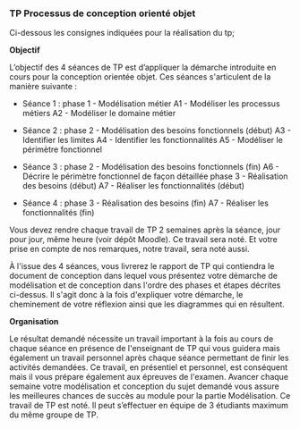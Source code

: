 ### TP Processus de conception orienté objet

Ci-dessous les consignes indiquées pour la réalisation du tp;

**Objectif**

L’objectif des 4 séances de TP est d’appliquer la démarche introduite en cours pour la
conception orientée objet. Ces séances s'articulent de la manière suivante :

- Séance 1 : phase 1 - Modélisation métier
A1 - Modéliser les processus métiers
A2 - Modéliser le domaine métier

- Séance 2 : phase 2 - Modélisation des besoins fonctionnels (début)
A3 - Identifier les limites
A4 - Identifier les fonctionnalités
A5 - Modéliser le périmètre fonctionnel

- Séance 3 : phase 2 - Modélisation des besoins fonctionnels (fin)
A6 - Décrire le périmètre fonctionnel de façon détaillée
phase 3 - Réalisation des besoins (début)
A7 - Réaliser les fonctionnalités (début)

- Séance 4 : phase 3 - Réalisation des besoins (fin)
A7 - Réaliser les fonctionnalités (fin)


Vous devez rendre chaque travail de TP 2 semaines après la séance, jour pour jour,
même heure (voir dépôt Moodle). Ce travail sera noté. Et votre prise en compte de nos
remarques, notre travail, sera noté aussi.

À l'issue des 4 séances, vous livrerez le rapport de TP qui contiendra le document de
conception dans lequel vous présentez votre démarche de modélisation et de conception
dans l'ordre des phases et étapes décrites ci-dessus. Il s'agit donc à la fois d'expliquer
votre démarche, le cheminement de votre réflexion ainsi que les diagrammes qui en
résultent.


**Organisation**

Le résultat demandé nécessite un travail important à la fois au cours de chaque séance en
présence de l'enseignant de TP qui vous guidera mais également un travail personnel
après chaque séance permettant de finir les activités demandées.
Ce travail, en présentiel et personnel, est conséquent mais il vous prépare également aux
épreuves de l'examen. Avancer chaque semaine votre modélisation et conception du sujet
demandé vous assure les meilleures chances de succès au module pour la partie
Modélisation.
Ce travail de TP est noté. Il peut s’effectuer en équipe de 3 étudiants maximum du même
groupe de TP.
